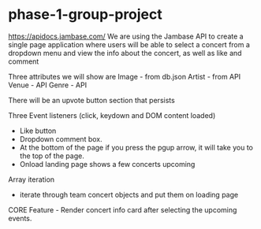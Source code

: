 # phase-1-group-project
https://apidocs.jambase.com/
We are using the Jambase API to create a single page application where
users will be able to select a concert from a dropdown menu and view the
info about the concert, as well as like and comment

Three attributes we will show are
Image - from db.json
Artist - from API
Venue - API
Genre - API


There will be an upvote button section that persists

Three Event listeners (click, keydown and DOM content loaded)
- Like button
- Dropdown comment box.
- At the bottom of the page if you press the pgup arrow, it will take you to the top of the page.
- Onload landing page shows a few concerts upcoming

Array iteration
- iterate through team concert objects and put them on loading page


CORE Feature - Render concert info card after selecting the upcoming events.


